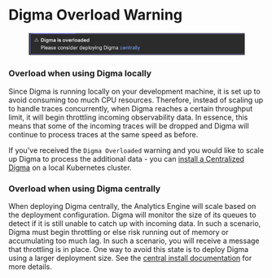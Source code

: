 # Digma Overload Warning

<figure><img src="../.gitbook/assets/image (1) (1) (1) (1).png" alt=""><figcaption></figcaption></figure>

### Overload when using Digma locally

Since Digma is running locally on your development machine, it is set up to avoid consuming too much CPU resources. Therefore, instead of scaling up to handle traces concurrently, when Digma reaches a certain throughput limit, it will begin throttling incoming observability data. In essence, this means that some of the incoming traces will be dropped and Digma will continue to process traces at the same speed as before.

If you've received the `Digma Overloaded` warning and you would like to scale up Digma to process the additional data - you can [install a Centralized Digma](../installation/central-on-prem-install.md) on a local Kubernetes cluster.

### Overload when using Digma centrally

When deploying Digma centrally, the Analytics Engine will scale based on the deployment configuration. Digma will monitor the size of its queues to detect if it is still unable to catch up with incoming data. In such a scenario, Digma must begin throttling or else risk running out of memory or accumulating too much lag. In such a scenario, you will receive a message that throttling is in place. One way to avoid this state is to deploy Digma using a larger deployment size.  See the [central install documentation](../installation/central-on-prem-install.md) for more details.



